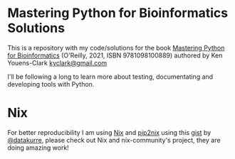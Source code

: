 # Mastering Python for Bioinformatics Solutions

This is a repository with my code/solutions for the book [Mastering Python for Bioinformatics](https://learning.oreilly.com/library/view/mastering-python-for/9781098100872/) (O'Reilly, 2021, ISBN 9781098100889) authored by Ken Youens-Clark <kyclark@gmail.com>

I'll be following a long to learn more about testing, documentating and developing tools with Python. 

# Nix

For better reproducibility I am using [Nix](https://nixos.org/) and [pip2nix](https://github.com/nix-community/pip2nix) using this [gist](https://gist.github.com/datakurre/614d6f9ee48c83bec101cd6b8cf0dbce) by [@datakurre](https://github.com/datakurre), please check out Nix and nix-community's project, they are doing amazing work!


